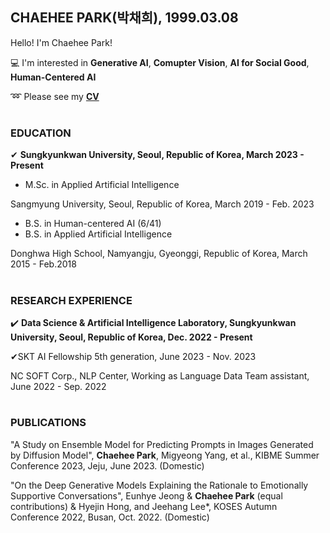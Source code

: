 ## CHAEHEE PARK(박채희), 1999.03.08

Hello! I'm Chaehee Park! 


💻 I'm interested in **Generative AI**, **Comupter Vision**, **AI for Social Good**, **Human-Centered AI**

➿ Please see my **[CV](https://github.com/ChaeheePark/ChaeheePark/blob/main/CV-231201.pdf)**  
#

### EDUCATION
✔ **Sungkyunkwan University, Seoul, Republic of Korea,  March 2023 - Present**
- M.Sc. in Applied Artificial Intelligence  

Sangmyung University, Seoul, Republic of Korea, March 2019 - Feb. 2023
- B.S. in Human-centered AI (6/41)
- B.S. in Applied Artificial Intelligence

Donghwa High School, Namyangju, Gyeonggi, Republic of Korea, March 2015 - Feb.2018
#



### RESEARCH EXPERIENCE
✔️ **Data Science & Artificial Intelligence Laboratory, Sungkyunkwan University, Seoul, Republic of Korea,  Dec. 2022 - Present** 

✔SKT AI Fellowship 5th generation,  June 2023 - Nov. 2023

NC SOFT Corp., NLP Center,
Working as Language Data Team assistant,     June 2022 - Sep. 2022 
#

### PUBLICATIONS
"A Study on Ensemble Model for Predicting Prompts in Images Generated by Diffusion Model", **Chaehee Park**, Migyeong Yang, et al., KIBME Summer Conference 2023, Jeju, June 2023. (Domestic)

"On the Deep Generative Models Explaining the Rationale to Emotionally Supportive Conversations", Eunhye Jeong & **Chaehee Park** (equal contributions) & Hyejin Hong, and Jeehang Lee*, KOSES Autumn Conference 2022, Busan, Oct. 2022. (Domestic)

